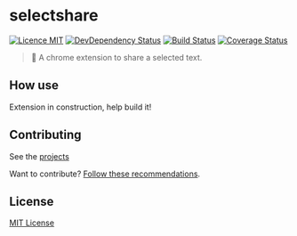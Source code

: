 # selectshare

[![Licence MIT](https://img.shields.io/badge/licence-MIT-blue.svg)](https://github.com/guuibayer/selectshare/blob/master/LICENSE.md)
[![DevDependency Status](https://david-dm.org/guuibayer/selectshare/dev-status.svg)](https://david-dm.org/guuibayer/selectshare#info=devDependencies)
[![Build Status](https://travis-ci.org/guuibayer/selectshare.svg?branch=master)](https://travis-ci.org/guuibayer/selectshare)
[![Coverage Status](https://coveralls.io/repos/github/guuibayer/selectshare/badge.svg?branch=master)](https://coveralls.io/github/guuibayer/selectshare?branch=master)

> :rocket: A chrome extension to share a selected text.

## How use
Extension in construction, help build it!

## Contributing
See the [projects](https://github.com/guuibayer/selectshare/projects/1)

Want to contribute? [Follow these recommendations](https://github.com/guuibayer/selectshare/blob/master/CONTRIBUTING.md).

## License
[MIT License](https://github.com/guuibayer/selectshare/blob/master/LICENSE.md)